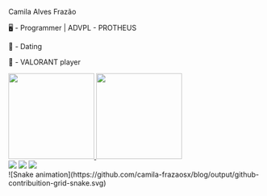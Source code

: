 Camila Alves Frazão

🖥️ - Programmer | ADVPL - PROTHEUS

💍 - Dating

👾 - VALORANT player
<div>
  <a href="https://github.com/camila-frazaosx">
  <img height= "170em" src= "https://github-readme-stats.vercel.app/api?username=camila-frazaosx&show_icons=true&theme=dracula"/>
  <img height= "170em" src= "https://github-readme-stats.vercel.app/api/top-langs/?username=camila-frazaosx&show_icons=true&theme=dracula" />
</div>
<div>
  <a href="https://www.linkedin.com/in/camila-alves-frazão-/" target="_blank"><img src="https://img.shields.io/badge/LinkedIn-0077B5?style=for-the-badge&logo=linkedin&logoColor=white" target="_blank"></a>
  <a href="https://www.instagram.com/camilalvesfrazao/" target="_blank"><img src="https://img.shields.io/badge/Instagram-E4405F?style=for-the-badge&logo=instagram&logoColor=white"></a>
  <a href="https://www.discord.gg/in/camilinhafrz/" target="_blank"><img src="https://img.shields.io/badge/Discord-7289DA?style=for-the-badge&logo=discord&logoColor=white"></a>
</div>
<div>
  ![Snake animation](https://github.com/camila-frazaosx/blog/output/github-contribuition-grid-snake.svg)
</div>

